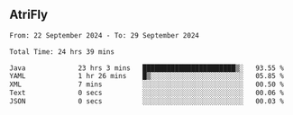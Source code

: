 ## AtriFly

<!--START_SECTION:waka-->

```txt
From: 22 September 2024 - To: 29 September 2024

Total Time: 24 hrs 39 mins

Java             23 hrs 3 mins   ███████████████████████▒░   93.55 %
YAML             1 hr 26 mins    █▒░░░░░░░░░░░░░░░░░░░░░░░   05.85 %
XML              7 mins          ░░░░░░░░░░░░░░░░░░░░░░░░░   00.50 %
Text             0 secs          ░░░░░░░░░░░░░░░░░░░░░░░░░   00.06 %
JSON             0 secs          ░░░░░░░░░░░░░░░░░░░░░░░░░   00.03 %
```

<!--END_SECTION:waka-->

